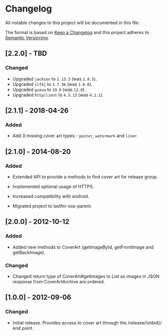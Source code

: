# Changelog
All notable changes to this project will be documented in this file.

The format is based on [Keep a Changelog](http://keepachangelog.com/en/1.0.0/)
and this project adheres to [Semantic Versioning](http://semver.org/spec/v2.0.0.html).

## [2.2.0] - TBD
### Changed
- Upgraded `jackson` to `2.13.3` (was `2.0.5`).
- Upgraded `slf4j` to `1.7.36` (was `1.6.6`).
- Upgraded `guava` to `19.0` (was `12.0`).
- Upgraded `httpclient` to `4.5.13` (was `4.2.1`).

## [2.1.1] - 2018-04-26
### Added
- Add 3 missing cover art types - `poster`, `watermark` and `liner`.

## [2.1.0] - 2014-08-20
### Added
- Extended API to provide a methods to find cover art for release group.
- Implemented optional usage of HTTPS.
- Increased compatibility with android.

- Migrated project to lastfm-oss-parent.

## [2.0.0] - 2012-10-12
### Added
- Added new methods to CoverArt (getImageById, getFrontImage and getBackImage).
### Changed
- Changed return type of CoverArt#getImages to List as images in JSON response from CoverArtArchive are ordered.

## [1.0.0] - 2012-09-06
### Changed
- Initial release. Provides access to cover art through the /release/{mbid}/ end point. 
